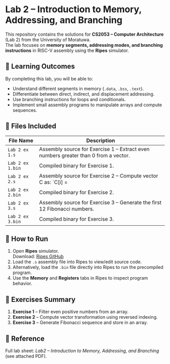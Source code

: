 # Lab 2 – Introduction to Memory, Addressing, and Branching

This repository contains the solutions for **CS2053 – Computer Architecture** (Lab 2) from the University of Moratuwa.  
The lab focuses on **memory segments, addressing modes, and branching instructions** in RISC-V assembly using the **Ripes** simulator.

## 📘 Learning Outcomes
By completing this lab, you will be able to:
- Understand different segments in memory (`.data`, `.bss`, `.text`).
- Differentiate between direct, indirect, and displacement addressing.
- Use branching instructions for loops and conditionals.
- Implement small assembly programs to manipulate arrays and compute sequences.

## 📂 Files Included
| File Name         | Description |
|-------------------|-------------|
| `Lab 2 ex 1.s`    | Assembly source for Exercise 1 – Extract even numbers greater than 0 from a vector. |
| `Lab 2 ex 1.bin`  | Compiled binary for Exercise 1. |
| `Lab 2 ex 2.s`    | Assembly source for Exercise 2 – Compute vector C as: `C[i] = |A[i] + B[N-i-1]|`. |
| `Lab 2 ex 2.bin`  | Compiled binary for Exercise 2. |
| `Lab 2 ex 3.s`    | Assembly source for Exercise 3 – Generate the first 12 Fibonacci numbers. |
| `Lab 2 ex 3.bin`  | Compiled binary for Exercise 3. |

## 🚀 How to Run
1. Open **Ripes** simulator.  
   Download: [Ripes GitHub](https://github.com/mortbopet/Ripes)
2. Load the `.s` assembly file into Ripes to view/edit source code.
3. Alternatively, load the `.bin` file directly into Ripes to run the precompiled program.
4. Use the **Memory** and **Registers** tabs in Ripes to inspect program behavior.

## 📝 Exercises Summary
1. **Exercise 1** – Filter even positive numbers from an array.  
2. **Exercise 2** – Compute vector transformation using reversed indexing.  
3. **Exercise 3** – Generate Fibonacci sequence and store in an array.  

## 📎 Reference
Full lab sheet: *Lab2 – Introduction to Memory, Addressing, and Branching* (see attached PDF).
